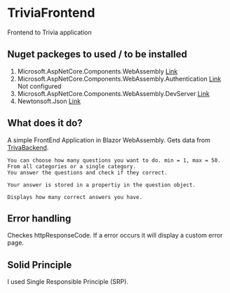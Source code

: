 # TriviaFrontend
Frontend to Trivia application

## Nuget packeges to used / to be installed
  1. Microsoft.AspNetCore.Components.WebAssembly [Link](https://www.nuget.org/packages/Microsoft.AspNetCore.Components.WebAssembly/5.0.2?_src=template)
  2. Microsoft.AspNetCore.Components.WebAssembly.Authentication [Link](https://www.nuget.org/packages/Microsoft.AspNetCore.Components.WebAssembly.Authentication/5.0.2?_src=template) Not configured
  3. Microsoft.AspNetCore.Components.WebAssembly.DevServer [Link](https://www.nuget.org/packages/Microsoft.AspNetCore.Components.WebAssembly.DevServer/5.0.2?_src=template)
  4. Newtonsoft.Json [Link](https://www.nuget.org/packages/Newtonsoft.Json/12.0.3?_src=template)
  
## What does it do?
  
  A simple FrontEnd Application in Blazor WebAssembly. Gets data from [TrivaBackend](https://github.com/rml-80/Triviabackend).

    You can choose how many questions you want to do. min = 1, max = 50. From all categories or a single category.
    You answer the questions and check if they correct.
    
    Your answer is stored in a propertiy in the question object.
    
    Displays how many correct answers you have.
    
## Error handling
  
  Checkes httpResponseCode.
  If a error occurs it will display a custom error page.

## Solid Principle
I used Single Responsible Principle (SRP).
